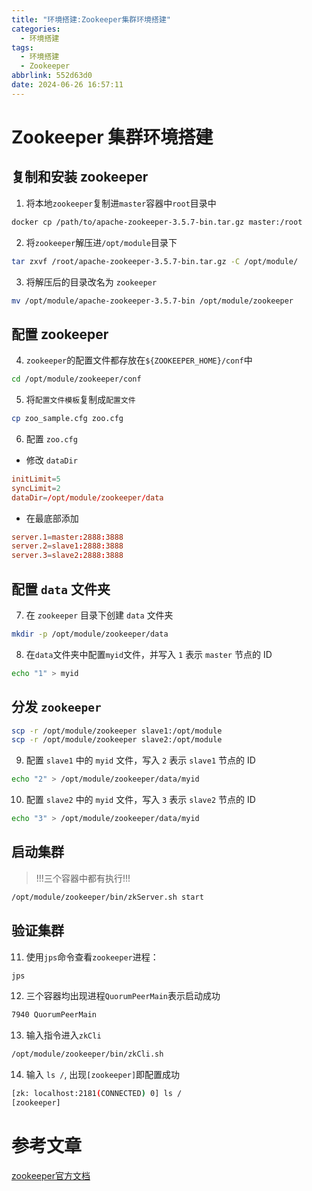 ```yaml
---
title: "环境搭建:Zookeeper集群环境搭建"
categories:
  - 环境搭建
tags:
  - 环境搭建
  - Zookeeper
abbrlink: 552d63d0
date: 2024-06-26 16:57:11
---
```


# Zookeeper 集群环境搭建

## 复制和安装 zookeeper

1. 将本地`zookeeper`复制进`master`容器中`root`目录中

```bash
docker cp /path/to/apache-zookeeper-3.5.7-bin.tar.gz master:/root
```

2. 将`zookeeper`解压进`/opt/module`目录下

```bash
tar zxvf /root/apache-zookeeper-3.5.7-bin.tar.gz -C /opt/module/
```

3. 将解压后的目录改名为 `zookeeper`

```bash
mv /opt/module/apache-zookeeper-3.5.7-bin /opt/module/zookeeper
```

## 配置 zookeeper

4. `zookeeper`的配置文件都存放在`${ZOOKEEPER_HOME}/conf`中

```bash
cd /opt/module/zookeeper/conf
```

5. 将`配置文件模板`复制成`配置文件`

```bash
cp zoo_sample.cfg zoo.cfg
```

6. 配置 `zoo.cfg`

- 修改 `dataDir`

```conf
initLimit=5
syncLimit=2
dataDir=/opt/module/zookeeper/data
```

- 在最底部添加

```conf
server.1=master:2888:3888
server.2=slave1:2888:3888
server.3=slave2:2888:3888
```

## 配置 `data` 文件夹

7. 在 `zookeeper` 目录下创建 `data` 文件夹

```bash
mkdir -p /opt/module/zookeeper/data
```

8. 在`data`文件夹中配置`myid`文件，并写入 `1` 表示 `master` 节点的 ID

```bash
echo "1" > myid
```

## 分发 `zookeeper`

```bash
scp -r /opt/module/zookeeper slave1:/opt/module
scp -r /opt/module/zookeeper slave2:/opt/module
```

9. 配置 `slave1` 中的 `myid` 文件，写入 `2` 表示 `slave1` 节点的 ID

```bash
echo "2" > /opt/module/zookeeper/data/myid
```

10. 配置 `slave2` 中的 `myid` 文件，写入 `3` 表示 `slave2` 节点的 ID

```bash
echo "3" > /opt/module/zookeeper/data/myid
```

## 启动集群

> !!!三个容器中都有执行!!!

```bash
/opt/module/zookeeper/bin/zkServer.sh start
```

## 验证集群

11. 使用`jps`命令查看`zookeeper`进程：

```bash
jps
```

12. 三个容器均出现进程`QuorumPeerMain`表示启动成功

```bash
7940 QuorumPeerMain
```

13. 输入指令进入`zkCli`

```bash
/opt/module/zookeeper/bin/zkCli.sh
```

14. 输入 `ls /`, 出现`[zookeeper]`即配置成功

```bash
[zk: localhost:2181(CONNECTED) 0] ls /
[zookeeper]
```

# 参考文章

[zookeeper官方文档](https://zookeeper.apache.org/doc/r3.5.7/index.html)
